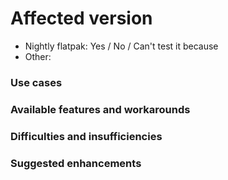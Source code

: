 <!--
    Please test if the shortcoming is overcome in the Nightly version already

    You can install the Nightly version in parallel with the regular version with these instructions:

    1. Make sure that Flatpak is installed (see https://flatpak.org/setup )
    2. Copy and run the following command in a Terminal:

    flatpak install --from https://nightly.gnome.org/repo/appstream/org.gnome.NautilusDevel.flatpakref

    3) The Nightly version can now be launched from Activities, or with this command: flatpak run org.gnome.NautilusDevel
-->

# Affected version
- Nightly flatpak: Yes / No / Can't test it because <!-- Delete the unwanted anwsers -->
- Other: <!-- Write the distribution you’re using and the version of the app. -->

### Use cases
<!-- Describe concrete situations in which this application isn't helpful enough.
     Focus is on the end goal, not the means to get there. 
     Don't forget to mention any applicable requirements or constrants.
     Examples from your daily usage are the most useful. -->

### Available features and workarounds
<!-- How do you manage to achieve your goals with the current version of the application? -->

### Difficulties and insufficiencies
<!-- Why is the current experience unsatisfying? -->

### Suggested enhancements
<!-- Optionally . -->